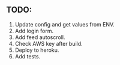 TODO:
-

1. Update config and get values from ENV.
2. Add login form.
3. Add feed autoscroll.
4. Check AWS key after build.
5. Deploy to heroku.
6. Add tests.
